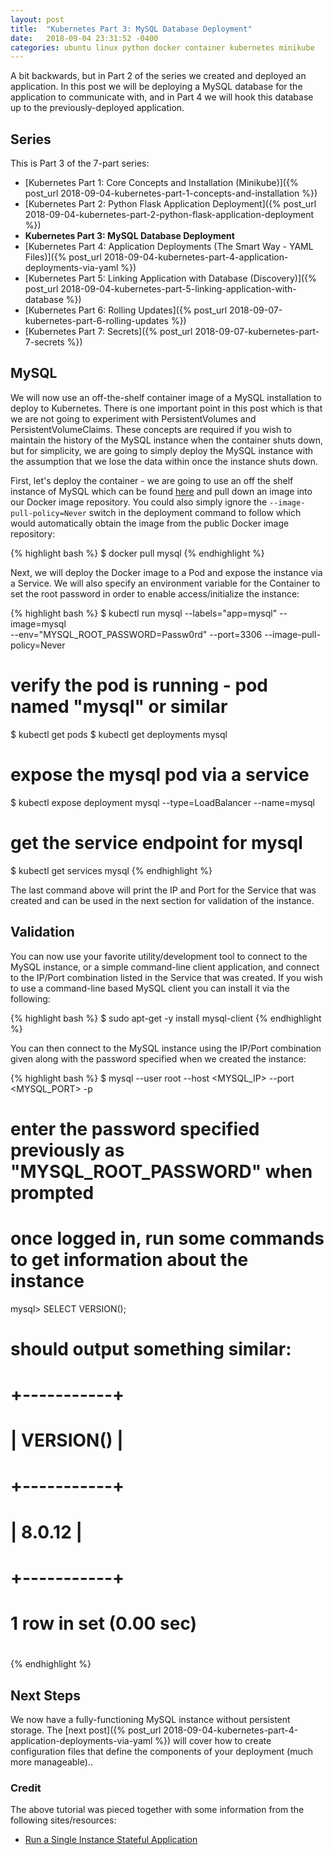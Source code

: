 ```yaml
---
layout: post
title:  "Kubernetes Part 3: MySQL Database Deployment"
date:   2018-09-04 23:31:52 -0400
categories: ubuntu linux python docker container kubernetes minikube
---
```

A bit backwards, but in Part 2 of the series we created and deployed an application. In this post
we will be deploying a MySQL database for the application to communicate with, and in Part 4 we
will hook this database up to the previously-deployed application.

## Series

This is Part 3 of the 7-part series:

- [Kubernetes Part 1: Core Concepts and Installation (Minikube)]({% post_url 2018-09-04-kubernetes-part-1-concepts-and-installation %})
- [Kubernetes Part 2: Python Flask Application Deployment]({% post_url 2018-09-04-kubernetes-part-2-python-flask-application-deployment %})
- **Kubernetes Part 3: MySQL Database Deployment**
- [Kubernetes Part 4: Application Deployments (The Smart Way - YAML Files)]({% post_url 2018-09-04-kubernetes-part-4-application-deployments-via-yaml %})
- [Kubernetes Part 5: Linking Application with Database (Discovery)]({% post_url 2018-09-04-kubernetes-part-5-linking-application-with-database %})
- [Kubernetes Part 6: Rolling Updates]({% post_url 2018-09-07-kubernetes-part-6-rolling-updates %})
- [Kubernetes Part 7: Secrets]({% post_url 2018-09-07-kubernetes-part-7-secrets %})

## MySQL 

We will now use an off-the-shelf container image of a MySQL installation to deploy to Kubernetes.
There is one important point in this post which is that we are not going to experiment with
PersistentVolumes and PersistentVolumeClaims. These concepts are required if you wish to maintain
the history of the MySQL instance when the container shuts down, but for simplicity, we are going
to simply deploy the MySQL instance with the assumption that we lose the data within once the
instance shuts down.

First, let's deploy the container - we are going to use an off the shelf instance of MySQL which
can be found [here](https://hub.docker.com/_/mysql/) and pull down an image into our Docker image
repository. You could also simply ignore the `--image-pull-policy=Never` switch in the deployment
command to follow which would automatically obtain the image from the public Docker image
repository:

{% highlight bash %}
$ docker pull mysql
{% endhighlight %}

Next, we will deploy the Docker image to a Pod and expose the instance via a Service. We will also
specify an environment variable for the Container to set the root password in order to enable
access/initialize the instance:

{% highlight bash %}
$ kubectl run mysql --labels="app=mysql" --image=mysql \
        --env="MYSQL_ROOT_PASSWORD=Passw0rd" --port=3306 --image-pull-policy=Never
# verify the pod is running - pod named "mysql" or similar
$ kubectl get pods
$ kubectl get deployments mysql

# expose the mysql pod via a service
$ kubectl expose deployment mysql --type=LoadBalancer --name=mysql

# get the service endpoint for mysql
$ kubectl get services mysql
{% endhighlight %}

The last command above will print the IP and Port for the Service that was created and can be used in
the next section for validation of the instance.

## Validation

You can now use your favorite utility/development tool to connect to the MySQL instance, or a simple
command-line client application, and connect to the IP/Port combination listed in the Service that
was created. If you wish to use a command-line based MySQL client you can install it via the following:

{% highlight bash %}
$ sudo apt-get -y install mysql-client
{% endhighlight %}

You can then connect to the MySQL instance using the IP/Port combination given along with the
password specified when we created the instance:

{% highlight bash %}
$ mysql --user root --host <MYSQL_IP> --port <MYSQL_PORT> -p
# enter the password specified previously as "MYSQL_ROOT_PASSWORD" when prompted

# once logged in, run some commands to get information about the instance
mysql> SELECT VERSION();
# should output something similar:
#   +-----------+
#   | VERSION() |
#   +-----------+
#   | 8.0.12    |
#   +-----------+
#   1 row in set (0.00 sec)
#
{% endhighlight %}

## Next Steps

We now have a fully-functioning MySQL instance without persistent storage. The [next post]({% post_url 2018-09-04-kubernetes-part-4-application-deployments-via-yaml %})
will cover how to create configuration files that define the components of your deployment (much more
manageable)..

### Credit

The above tutorial was pieced together with some information from the following sites/resources:

* [Run a Single Instance Stateful Application](https://kubernetes.io/docs/tasks/run-application/run-single-instance-stateful-application/)
